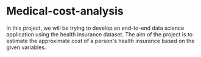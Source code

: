 # Medical-cost-analysis
In this project, we will be trying to develop an end-to-end data science application using the health insurance dataset. The aim of the project is to estimate the approximate cost of a person's health insurance based on the given variables.
